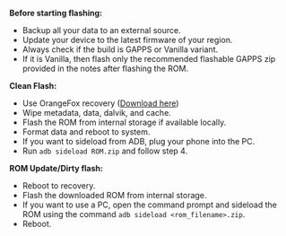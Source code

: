 **Before starting flashing:**

- Backup all your data to an external source.
- Update your device to the latest firmware of your region.
- Always check if the build is GAPPS or Vanilla variant.
- If it is Vanilla, then flash only the recommended flashable GAPPS zip provided in the notes after flashing the ROM.

**Clean Flash:**

- Use OrangeFox recovery ([Download here](https://github.com/basamaryan/android_device_xiaomi_sweet-TWRP/releases/download/R11.1_6/OrangeFox-R11.1_6-Unofficial-sweet-EROFSCompression.zip))
- Wipe metadata, data, dalvik, and cache.
- Flash the ROM from internal storage if available locally.
- Format data and reboot to system.
- If you want to sideload from ADB, plug your phone into the PC.
- Run `adb sideload ROM.zip` and follow step 4.

**ROM Update/Dirty flash:**

- Reboot to recovery.
- Flash the downloaded ROM from internal storage.
- If you want to use a PC, open the command prompt and sideload the ROM using the command `adb sideload <rom_filename>.zip`.
- Reboot.
